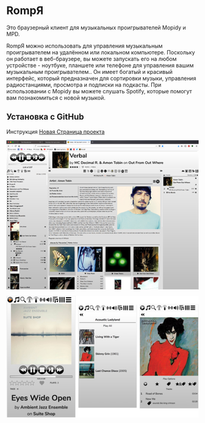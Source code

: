 # RompЯ
Это браузерный клиент для музыкальных проигрывателей Mopidy и MPD.

RompЯ можно использовать для управления музыкальным проигрывателем на удалённом или локальном компьютере. Поскольку он работает в веб-браузере, вы можете запускать его на любом устройстве - ноутбуке, планшете или телефоне для управления вашим музыкальным проигрывателем..
Он имеет богатый и красивый интерфейс, который предназначен для сортировки музыки, управления радиостанциями, просмотра и подписки на подкасты.
При использовании с Mopidy вы можете слушать Spotify, которые помогут вам познакомиться с новой музыкой.

## Установка с GitHub
Инструкция [Новая Страница проекта](https://fatg3erman.github.io/RompR/)

![](docs/images/rompr-1.png)

![](docs/images/rompr-on-a-phone.png)
